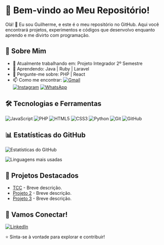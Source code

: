 # 🚀 Bem-vindo ao Meu Repositório!  

Olá! 👋 Eu sou Guilherme, e este é o meu repositório no GitHub. Aqui você encontrará projetos, experimentos e códigos que desenvolvo enquanto aprendo e me divirto com programação.  

## 📌 Sobre Mim  

- 🔭 Atualmente trabalhando em: Projeto Integrador 2º Semestre   
- 🌱 Aprendendo: Java | Ruby | Laravel   
- 💬 Pergunte-me sobre: PHP | React  
- 📫 Como me encontrar:
[![Gmail](https://img.shields.io/badge/Gmail-D14836?style=for-the-badge&logo=gmail&logoColor=white)](mailto:g7000mendes@gmail.com)  
[![Instagram](https://img.shields.io/badge/Instagram-E4405F?style=for-the-badge&logo=instagram&logoColor=white)](https://instagram.com/mendexkk)
[![WhatsApp](https://img.shields.io/badge/WhatsApp-25D366?style=for-the-badge&logo=whatsapp&logoColor=white)](https://wa.me/11953526954)

## 🛠️ Tecnologias e Ferramentas  

<div style="display: inline_block">
  <img alt="JavaScript" src="https://img.shields.io/badge/JavaScript-F7DF1E?style=for-the-badge&logo=javascript&logoColor=black" />
  <img alt="PHP" src="https://img.shields.io/badge/PHP-777BB4?style=for-the-badge&logo=php&logoColor=white" />
  <img alt="HTML5" src="https://img.shields.io/badge/HTML5-E34F26?style=for-the-badge&logo=html5&logoColor=white" />
  <img alt="CSS3" src="https://img.shields.io/badge/CSS3-1572B6?style=for-the-badge&logo=css3&logoColor=white" />
  <img alt="Python" src="https://img.shields.io/badge/Python-3776AB?style=for-the-badge&logo=python&logoColor=white" />
  <img alt="Git" src="https://img.shields.io/badge/Git-E34F26?style=for-the-badge&logo=git&logoColor=white" />
  <img alt="GitHub" src="https://img.shields.io/badge/GitHub-181717?style=for-the-badge&logo=github&logoColor=white" />
</div>  

## 📊 Estatísticas do GitHub  

![Estatísticas do GitHub](https://github-readme-stats.vercel.app/api?username=GMMendes01&show_icons=true&theme=dracula)  

![Linguagens mais usadas](https://github-readme-stats.vercel.app/api/top-langs/?username=GMMendes01&layout=compact&theme=dracula)  

## 🌟 Projetos Destacados  

- [TCC](link) - Breve descrição.  
- [Projeto 2](link) - Breve descrição.  
- [Projeto 3](link) - Breve descrição.  

## 🤝 Vamos Conectar!  

[![LinkedIn](https://img.shields.io/badge/LinkedIn-0077B5?style=for-the-badge&logo=linkedin&logoColor=white)](https://www.linkedin.com/in/guilherme01mendes/)  


⭐ Sinta-se à vontade para explorar e contribuir!  
